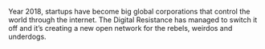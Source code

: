 Year 2018, startups have become big global corporations that control the world through the internet. The Digital Resistance has managed to switch it off and it’s creating a new open network for the rebels, weirdos and underdogs.